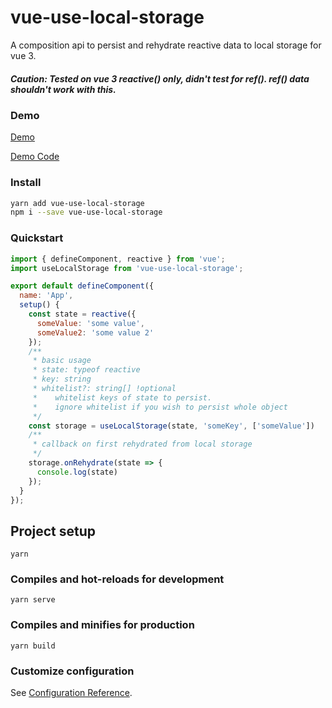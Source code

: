 # vue-use-local-storage

A composition api to persist and rehydrate reactive data to local storage for vue 3.
##### Caution: Tested on vue 3 reactive() only, didn't test for ref(). ref() data shouldn't work with this.

### Demo
[Demo](https://hj29.github.io/vue-use-local-storage/)

[Demo Code](https://github.com/HJ29/vue-use-local-storage/tree/master/example/src/)

### Install
```bash
yarn add vue-use-local-storage
npm i --save vue-use-local-storage
```

### Quickstart
```js
import { defineComponent, reactive } from 'vue';
import useLocalStorage from 'vue-use-local-storage';

export default defineComponent({
  name: 'App',
  setup() {
    const state = reactive({
      someValue: 'some value',
      someValue2: 'some value 2'
    });
    /**
     * basic usage
     * state: typeof reactive
     * key: string
     * whitelist?: string[] !optional 
     *    whitelist keys of state to persist. 
     *    ignore whitelist if you wish to persist whole object
     */
    const storage = useLocalStorage(state, 'someKey', ['someValue'])
    /**
     * callback on first rehydrated from local storage 
     */
    storage.onRehydrate(state => {
      console.log(state)
    });
  }
});
```

## Project setup
```
yarn
```

### Compiles and hot-reloads for development
```
yarn serve
```

### Compiles and minifies for production
```
yarn build
```

### Customize configuration
See [Configuration Reference](https://cli.vuejs.org/config/).
